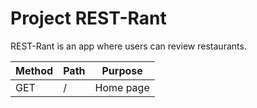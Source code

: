 # Project REST-Rant

REST-Rant is an app where users can review restaurants.

| Method | Path | Purpose  |
|--------|------|----------|
| GET	 | /	| Home page|
